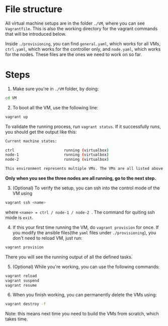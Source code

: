 # File structure
All virtual machine setups are in the folder `./VM`, where you can see `Vagrantfile`. This is also the working directory for the vagrant commands that will be introduced below.

Inside `./provisioning`, you can find `general.yaml`, which works for all VMs, `ctrl.yaml`, which works for the controller only, and `node.yaml`, which works for the nodes. These files are the ones we need to work on so far. 


# Steps

1. Make sure you're in `./VM` folder, by doing:

```bash
cd VM
```

2. To boot all the VM, use the following line:

```bash
vagrant up
```

To validate the running process, run 
`vagrant status`. If it successfully runs, you should get the output like this:

```bash
Current machine states:

ctrl                      running (virtualbox)
node-1                    running (virtualbox)
node-2                    running (virtualbox)

This environment represents multiple VMs. The VMs are all listed above with their current state. For more information about a specific VM, run `vagrant status NAME`.
```
**Only when you see the three nodes are all running, go to the next step.**

3. (Optional) To verify the setup, you can ssh into the control mode of the VM using 
```bash
vagrant ssh <name>
```
where `<name> = ctrl / node-1 / node-2 `. The command for quiting ssh mode is `exit`.

4. If this your first time running the VM, do `vagrant provision` for once. If you modify the ansible files(the `yaml` files under `./provisioning`), you don't need to reload VM, just run:
```bash
vagrant provision
```
There you will see the running output of all the defined tasks.

5. (Optional) While you're working, you can use the following commands:
```bash
vagrant reload
vagrant suspend
vagrant resume
```

6. When you finish working, you can permanently delete the VMs using:
```bash
vagrant destroy -f
```
Note: this means next time you need to build the VMs from scratch, which takes time.